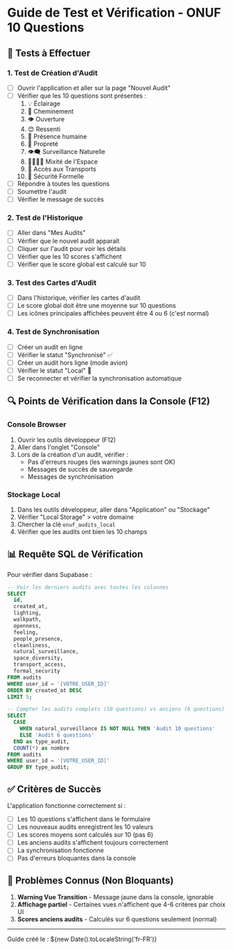 # Guide de Test et Vérification - ONUF 10 Questions

## 🧪 Tests à Effectuer

### 1. Test de Création d'Audit
- [ ] Ouvrir l'application et aller sur la page "Nouvel Audit"
- [ ] Vérifier que les 10 questions sont présentes :
  1. 💡 Éclairage
  2. 🚶 Cheminement
  3. 👁️ Ouverture
  4. 😊 Ressenti
  5. 👥 Présence humaine
  6. 🧹 Propreté
  7. 👁️‍🗨️ Surveillance Naturelle
  8. 👨‍👩‍👧‍👦 Mixité de l'Espace
  9. 🚌 Accès aux Transports
  10. 👮 Sécurité Formelle
- [ ] Répondre à toutes les questions
- [ ] Soumettre l'audit
- [ ] Vérifier le message de succès

### 2. Test de l'Historique
- [ ] Aller dans "Mes Audits"
- [ ] Vérifier que le nouvel audit apparaît
- [ ] Cliquer sur l'audit pour voir les détails
- [ ] Vérifier que les 10 scores s'affichent
- [ ] Vérifier que le score global est calculé sur 10

### 3. Test des Cartes d'Audit
- [ ] Dans l'historique, vérifier les cartes d'audit
- [ ] Le score global doit être une moyenne sur 10 questions
- [ ] Les icônes principales affichées peuvent être 4 ou 6 (c'est normal)

### 4. Test de Synchronisation
- [ ] Créer un audit en ligne
- [ ] Vérifier le statut "Synchronisé" ✅
- [ ] Créer un audit hors ligne (mode avion)
- [ ] Vérifier le statut "Local" 📴
- [ ] Se reconnecter et vérifier la synchronisation automatique

## 🔍 Points de Vérification dans la Console (F12)

### Console Browser
1. Ouvrir les outils développeur (F12)
2. Aller dans l'onglet "Console"
3. Lors de la création d'un audit, vérifier :
   - Pas d'erreurs rouges (les warnings jaunes sont OK)
   - Messages de succès de sauvegarde
   - Messages de synchronisation

### Stockage Local
1. Dans les outils développeur, aller dans "Application" ou "Stockage"
2. Vérifier "Local Storage" > votre domaine
3. Chercher la clé `onuf_audits_local`
4. Vérifier que les audits ont bien les 10 champs

## 📊 Requête SQL de Vérification

Pour vérifier dans Supabase :

```sql
-- Voir les derniers audits avec toutes les colonnes
SELECT 
  id,
  created_at,
  lighting,
  walkpath,
  openness,
  feeling,
  people_presence,
  cleanliness,
  natural_surveillance,
  space_diversity,
  transport_access,
  formal_security
FROM audits
WHERE user_id = '[VOTRE_USER_ID]'
ORDER BY created_at DESC
LIMIT 5;

-- Compter les audits complets (10 questions) vs anciens (6 questions)
SELECT 
  CASE 
    WHEN natural_surveillance IS NOT NULL THEN 'Audit 10 questions'
    ELSE 'Audit 6 questions'
  END as type_audit,
  COUNT(*) as nombre
FROM audits
WHERE user_id = '[VOTRE_USER_ID]'
GROUP BY type_audit;
```

## ✅ Critères de Succès

L'application fonctionne correctement si :
- [ ] Les 10 questions s'affichent dans le formulaire
- [ ] Les nouveaux audits enregistrent les 10 valeurs
- [ ] Les scores moyens sont calculés sur 10 (pas 6)
- [ ] Les anciens audits s'affichent toujours correctement
- [ ] La synchronisation fonctionne
- [ ] Pas d'erreurs bloquantes dans la console

## 🚨 Problèmes Connus (Non Bloquants)

1. **Warning Vue Transition** - Message jaune dans la console, ignorable
2. **Affichage partiel** - Certaines vues n'affichent que 4-6 critères par choix UI
3. **Scores anciens audits** - Calculés sur 6 questions seulement (normal)

---
Guide créé le : ${new Date().toLocaleString('fr-FR')}
